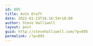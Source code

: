 ```yaml
---
id: 895
title: Auto Draft
date: 2022-01-23T16:16:54+10:00
author: Steve Halliwell
layout: post
guid: http://stevehalliwell.com/?p=895
permalink: /?p=895
---
```

